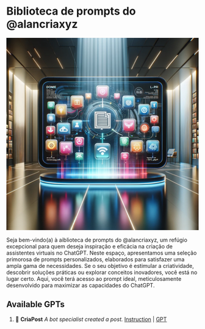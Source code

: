 # Biblioteca de prompts do @alancriaxyz
![GPT Repo](https://raw.githubusercontent.com/alancriaxyz/gpts/main/images/b364091b-84a9-4c63-ba14-35106fbbea94.webp)

Seja bem-vindo(a) à aiblioteca de prompts do @alancriaxyz, um refúgio excepcional para quem deseja inspiração e eficácia na criação de assistentes virtuais no ChatGPT. Neste espaço, apresentamos uma seleção primorosa de prompts personalizados, elaborados para satisfazer uma ampla gama de necessidades. Se o seu objetivo é estimular a criatividade, descobrir soluções práticas ou explorar conceitos inovadores, você está no lugar certo. Aqui, você terá acesso ao prompt ideal, meticulosamente desenvolvido para maximizar as capacidades do ChatGPT.

## Available GPTs

1. 📝 **CriaPost**
   _A bot specialist created a post._
   [Instruction](https://github.com/alancriaxyz/gpts/blob/main/instructions/CriaPost.txt) | [GPT](https://chat.openai.com/g/g-hwULIraEJ-criapost)
